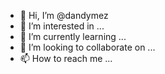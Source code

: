 - 👋 Hi, I’m @dandymez
- 👀 I’m interested in ...
- 🌱 I’m currently learning ...
- 💞️ I’m looking to collaborate on ...
- 📫 How to reach me ...

<!---
dandymez/dandymez is a ✨ special ✨ repository because its `README.md` (this file) appears on your GitHub profile.
You can click the Preview link to take a look at your changes.
--->
